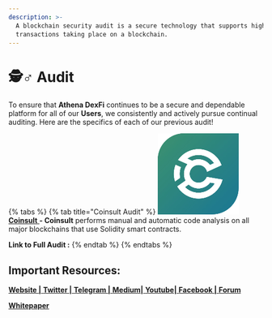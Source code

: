 ```yaml
---
description: >-
  A blockchain security audit is a secure technology that supports high-value
  transactions taking place on a blockchain.
---
```


# 🕵♂ Audit

To ensure that **Athena DexFi** continues to be a secure and dependable platform for all of our **Users**, we consistently and actively pursue continual auditing. Here are the specifics of each of our previous audit!

{% tabs %}
{% tab title="Coinsult Audit" %}
<img src="../.gitbook/assets/image (29).png" alt="" data-size="line"> [**Coinsult** ](https://coinsult.net/)**- Coinsult** performs manual and automatic code analysis on all major blockchains that use Solidity smart contracts.

**Link to Full Audit :**&#x20;
{% endtab %}
{% endtabs %}

## Important Resources:

[**Website |** ](https://athenadexfi.io/)[**Twitter |** ](https://twitter.com/AthenaDexFi)[**Telegram |** ](https://t.me/AthenaCryptoBankGroup)[**Medium|** ](https://medium.com/@AthenaDexFi)[**Youtube|** ](https://www.youtube.com/@AthenaDexFi)[**Facebook |**  ](https://www.facebook.com/AthenaDexFi)[**Forum**](https://forum.athenacryptobank.io/)

[**Whitepaper**](https://athenacryptobank.io/doc/WHITEPAPER\_ATHENA\_CRYPTO\_BANK.pdf)
